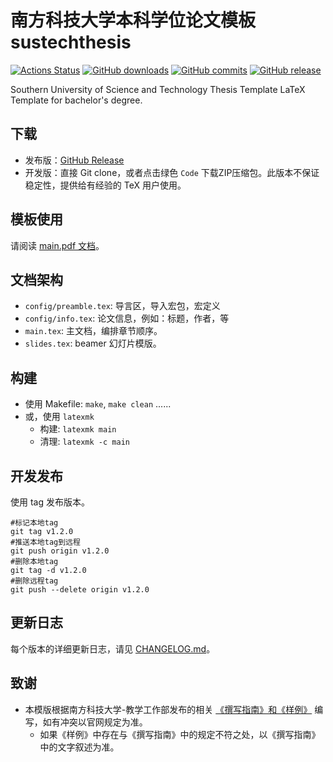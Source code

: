 # 南方科技大学本科学位论文模板 sustechthesis

[![Actions Status](https://github.com/Iydon/sustechthesis/actions/workflows/compile.yaml/badge.svg)](https://github.com/Iydon/sustechthesis/actions/workflows/compile.yaml)
[![GitHub downloads](https://img.shields.io/github/downloads/Iydon/sustechthesis/total)](https://github.com/Iydon/sustechthesis/releases)
[![GitHub commits](https://img.shields.io/github/commits-since/Iydon/sustechthesis/latest)](https://github.com/Iydon/sustechthesis/commits/master)
[![GitHub release](https://img.shields.io/github/v/release/Iydon/sustechthesis?&label=%E5%8F%91%E5%B8%83%E7%89%88)](https://github.com/Iydon/sustechthesis/releases/latest)

Southern University of Science and Technology Thesis Template LaTeX Template for bachelor's degree.

## 下载

* 发布版：[GitHub Release](https://github.com/Iydon/sustechthesis/releases/latest)
* 开发版：直接 Git clone，或者点击绿色 `Code` 下载ZIP压缩包。此版本不保证稳定性，提供给有经验的 TeX 用户使用。

## 模板使用

请阅读 [main.pdf 文档](https://github.com/Iydon/sustechthesis/releases/latest)。

## 文档架构

* `config/preamble.tex`: 导言区，导入宏包，宏定义
* `config/info.tex`: 论文信息，例如：标题，作者，等
* `main.tex`: 主文档，编排章节顺序。
* `slides.tex`: beamer 幻灯片模版。


## 构建
- 使用 Makefile: `make`, `make clean` ......
- 或，使用 `latexmk`
    - 构建: `latexmk main`
    - 清理: `latexmk -c main`

## 开发发布

使用 tag 发布版本。

```git
#标记本地tag
git tag v1.2.0
#推送本地tag到远程
git push origin v1.2.0
#删除本地tag
git tag -d v1.2.0
#删除远程tag
git push --delete origin v1.2.0
```

## 更新日志

每个版本的详细更新日志，请见 [CHANGELOG.md](CHANGELOG.md)。

## 致谢

* 本模版根据南方科技大学-教学工作部发布的相关 [《撰写指南》和《样例》](http://tao.sustech.edu.cn/studentService/graduation_project.html) 编写，如有冲突以官网规定为准。
  * 如果《样例》中存在与《撰写指南》中的规定不符之处，以《撰写指南》中的文字叙述为准。
